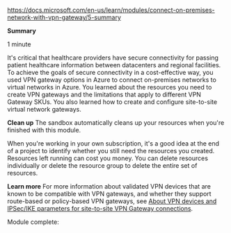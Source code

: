 https://docs.microsoft.com/en-us/learn/modules/connect-on-premises-network-with-vpn-gateway/5-summary

**Summary**

1 minute

It's critical that healthcare providers have secure connectivity for passing patient healthcare information between datacenters and regional facilities. To achieve the goals of secure connectivity in a cost-effective way, you used VPN gateway options in Azure to connect on-premises networks to virtual networks in Azure. You learned about the resources you need to create VPN gateways and the limitations that apply to different VPN Gateway SKUs. You also learned how to create and configure site-to-site virtual network gateways.

**Clean up**
The sandbox automatically cleans up your resources when you're finished with this module.

When you're working in your own subscription, it's a good idea at the end of a project to identify whether you still need the resources you created. Resources left running can cost you money. You can delete resources individually or delete the resource group to delete the entire set of resources.

**Learn more**
For more information about validated VPN devices that are known to be compatible with VPN gateways, and whether they support route-based or policy-based VPN gateways, see [About VPN devices and IPSec/IKE parameters for site-to-site VPN Gateway connections](https://docs.microsoft.com/en-us/azure/vpn-gateway/vpn-gateway-about-vpn-devices).


Module complete:
